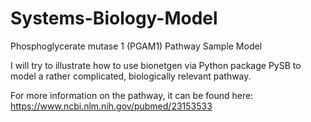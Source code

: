 # Systems-Biology-Model
Phosphoglycerate mutase 1 (PGAM1) Pathway Sample Model

I will try to illustrate how to use bionetgen via Python package PySB to model a rather complicated, biologically relevant pathway.


For more information on the pathway, it can be found here: https://www.ncbi.nlm.nih.gov/pubmed/23153533
